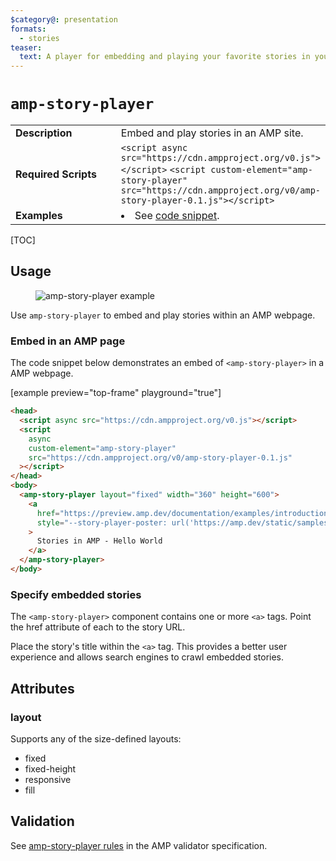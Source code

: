 ```yaml
---
$category@: presentation
formats:
  - stories
teaser:
  text: A player for embedding and playing your favorite stories in your own AMP site.
---
```


<!--
Copyright 2020 The AMP HTML Authors. All Rights Reserved.

Licensed under the Apache License, Version 2.0 (the "License");
you may not use this file except in compliance with the License.
You may obtain a copy of the License at

      http://www.apache.org/licenses/LICENSE-2.0

Unless required by applicable law or agreed to in writing, software
distributed under the License is distributed on an "AS-IS" BASIS,
WITHOUT WARRANTIES OR CONDITIONS OF ANY KIND, either express or implied.
See the License for the specific language governing permissions and
limitations under the License.
-->

# <a name="`amp-story-player`"></a> `amp-story-player`

<table>
  <tr>
    <td width="40%"><strong>Description</strong></td>
    <td>Embed and play stories in an AMP site.</td>
  </tr>
  <tr>
    <td width="40%"><strong>Required Scripts</strong></td>
    <td>
    <code>&lt;script async src="https://cdn.ampproject.org/v0.js">&lt;/script></code>
    <code>&lt;script custom-element="amp-story-player" src="https://cdn.ampproject.org/v0/amp-story-player-0.1.js">&lt;/script></code>
    </td>
  </tr>
  <tr>
    <td width="40%"><strong>Examples</strong></td>
    <td>
      <li>See <a href="https://github.com/ampproject/amphtml/blob/master/examples/amp-story/player-amp.html">code snippet</a>.</li>
    </td>
  </tr>
</table>

[TOC]

## Usage

<figure class="centered-fig">
  <amp-anim alt="amp-story-player example" width="300" height="533" layout="fixed" src="https://github.com/ampproject/amphtml/raw/master/spec/img/amp-story-player.gif">
    <noscript>
    <img alt="amp-story-player example" src="https://github.com/ampproject/amphtml/raw/master/spec/img/amp-story-player.gif" />
  </noscript>
  </amp-anim>
</figure>

Use `amp-story-player` to embed and play stories within an AMP webpage.

### Embed in an AMP page

The code snippet below demonstrates an embed of `<amp-story-player>` in a AMP webpage.

[example preview="top-frame" playground="true"]

```html
<head>
  <script async src="https://cdn.ampproject.org/v0.js"></script>
  <script
    async
    custom-element="amp-story-player"
    src="https://cdn.ampproject.org/v0/amp-story-player-0.1.js"
  ></script>
</head>
<body>
  <amp-story-player layout="fixed" width="360" height="600">
    <a
      href="https://preview.amp.dev/documentation/examples/introduction/stories_in_amp/"
      style="--story-player-poster: url('https://amp.dev/static/samples/img/story_dog2_portrait.jpg')"
    >
      Stories in AMP - Hello World
    </a>
  </amp-story-player>
</body>
```

### Specify embedded stories

The `<amp-story-player>` component contains one or more `<a>` tags. Point the href attribute of each to the story URL.

Place the story's title within the `<a>` tag. This provides a better user experience and allows search engines to crawl embedded stories.

## Attributes

### layout

Supports any of the size-defined layouts:

<ul>
  <li>fixed</li>
  <li>fixed-height</li>
  <li>responsive</li>
  <li>fill</li>
</ul>

## Validation

See [amp-story-player rules](https://github.com/ampproject/amphtml/blob/master/extensions/amp-story-player/validator-amp-story-player.protoascii) in the AMP validator specification.
